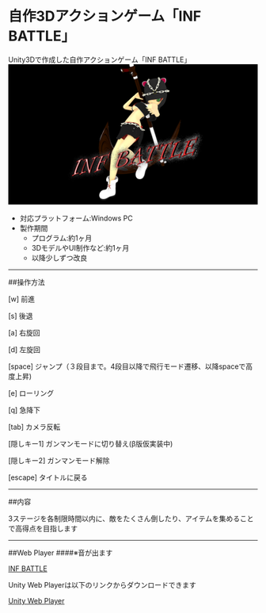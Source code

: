 # 自作3Dアクションゲーム「INF BATTLE」
Unity3Dで作成した自作アクションゲーム「INF BATTLE」
![manual](/image/main_image.png)

- 対応プラットフォーム:Windows PC
- 製作期間
    - プログラム:約1ヶ月 
    - 3DモデルやUI制作など:約1ヶ月
    - 以降少しずつ改良

***

##操作方法

[w]         前進

[s]         後退

[a]         右旋回

[d]         左旋回

[space]     ジャンプ（３段目まで。4段目以降で飛行モード遷移、以降spaceで高度上昇)

[e]         ローリング

[q]         急降下

[tab]       カメラ反転

[隠しキー1]  ガンマンモードに切り替え(β版仮実装中)

[隠しキー2]   ガンマンモード解除

[escape]  タイトルに戻る

***
##内容

3ステージを各制限時間以内に、敵をたくさん倒したり、アイテムを集めることで高得点を目指します

***



##Web Player
####※音が出ます

[INF BATTLE](https://googledrive.com/host/0B6E2l8AehLM9YjIzRVZiQjhpWVk/IB_WEB.html)

Unity Web Playerは以下のリンクからダウンロードできます

[Unity Web Player](https://unity3d.com/jp/webplayer)
